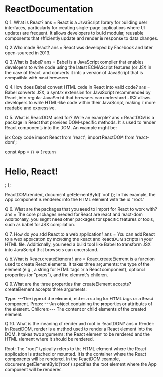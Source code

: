 # ReactDocumentation
Q 1. What is React?
ans = React is a JavaScript library for building user interfaces, particularly for creating single-page applications where UI updates are frequent. It allows developers to build modular, reusable components that efficiently update and render in response to data changes.

Q 2.Who made React?
ans = React was developed by Facebook and later open-sourced in 2013.

Q 3.What is Babel?
ans = Babel is a JavaScript compiler that enables developers to write code using the latest ECMAScript features (or JSX in the case of React) and converts it into a version of JavaScript that is compatible with most browsers.

Q 4.How does Babel convert HTML code in React into valid code?
ans = Babel converts JSX, a syntax extension for JavaScript recommended by React, into regular JavaScript that browsers can understand. JSX allows developers to write HTML-like code within their JavaScript, making it more readable and expressive.

Q 5. What is ReactDOM used for? Write an example?
ans = ReactDOM is a package in React that provides DOM-specific methods. It is used to render React components into the DOM. An example might be:

 jsx
Copy code
import React from 'react';
import ReactDOM from 'react-dom';

const App = () => {
  return <h1>Hello, React!</h1>;
};

ReactDOM.render(<App />, document.getElementById('root'));
In this example, the App component is rendered into the HTML element with the id "root."

Q 6. What are the packages that you need to import for React to work with?
ans = The core packages needed for React are react and react-dom. Additionally, you might need other packages for specific features or tools, such as babel for JSX compilation.

Q 7. How do you add React to a web application?
ans = You can add React to a web application by including the React and ReactDOM scripts in your HTML file. Additionally, you need a build tool like Babel to transform JSX into JavaScript that browsers can understand.

Q 8.What is React.createElement?
ans = React.createElement is a function used to create React elements. It takes three arguments: the type of the element (e.g., a string for HTML tags or a React component), optional properties (or "props"), and the element's children.

Q 9.What are the three properties that createElement accepts?
createElement accepts three arguments:

Type: ---The type of the element, either a string for HTML tags or a React component.
Props: ---An object containing the properties or attributes of the element.
Children:--- The content or child elements of the created element.


Q 10. What is the meaning of render and root in ReactDOM?
ans = Render: In ReactDOM, render is a method used to render a React element into the DOM. It takes two arguments: the React element to be rendered and the HTML element where it should be rendered.

Root: The "root" typically refers to the HTML element where the React application is attached or mounted. It is the container where the React components will be rendered. In the ReactDOM example, document.getElementById('root') specifies the root element where the App component will be rendered.